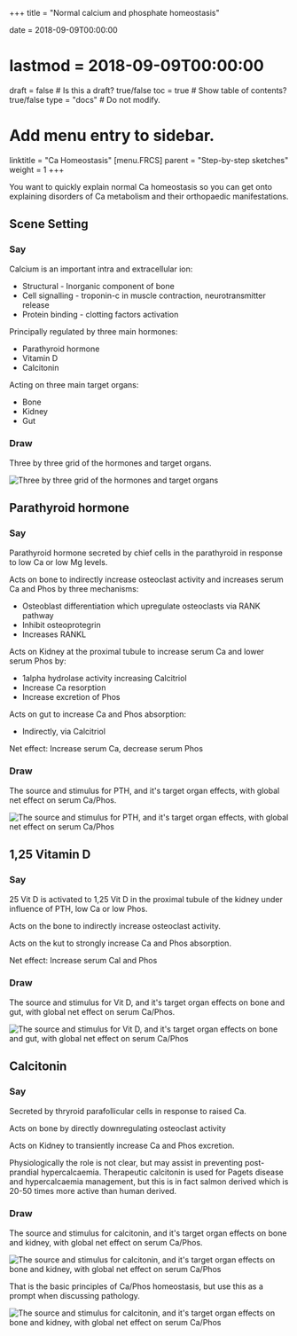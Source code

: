 +++
title = "Normal calcium and phosphate homeostasis"

date = 2018-09-09T00:00:00
# lastmod = 2018-09-09T00:00:00

draft = false  # Is this a draft? true/false
toc = true  # Show table of contents? true/false
type = "docs"  # Do not modify.

# Add menu entry to sidebar.
linktitle = "Ca Homeostasis"
[menu.FRCS]
  parent = "Step-by-step sketches"
  weight = 1
+++

You want to quickly explain normal Ca homeostasis so you can get onto explaining disorders of Ca metabolism and their orthopaedic manifestations.

## Scene Setting

### Say

Calcium is an important intra and extracellular ion:
* Structural - Inorganic component of bone
* Cell signalling - troponin-c in muscle contraction, neurotransmitter release
* Protein binding - clotting factors activation

Principally regulated by three main hormones:
* Parathyroid hormone
* Vitamin D
* Calcitonin

Acting on three main target organs:
* Bone
* Kidney
* Gut

### Draw

Three by three grid of the hormones and target organs.

![Three by three grid of the hormones and target organs](/img/sbs_ca_homeo_1.jpg)

## Parathyroid hormone

### Say

Parathyroid hormone secreted by chief cells in the parathyroid in response to low Ca or low Mg levels.

Acts on bone to indirectly increase osteoclast activity and increases serum Ca and Phos by three mechanisms:
* Osteoblast differentiation which upregulate osteoclasts via RANK pathway
* Inhibit osteoprotegrin
* Increases RANKL

Acts on Kidney at the proximal tubule to increase serum Ca and lower serum Phos by:
* 1alpha hydrolase activity increasing Calcitriol
* Increase Ca resorption
* Increase excretion of Phos

Acts on gut to increase Ca and Phos absorption:
* Indirectly, via Calcitriol

Net effect: Increase serum Ca, decrease serum Phos

### Draw

The source and stimulus for PTH, and it's target organ effects, with global net effect on serum Ca/Phos.

![The source and stimulus for PTH, and it's target organ effects, with global net effect on serum Ca/Phos](/img/sbs_ca_homeo_2.jpg)

## 1,25 Vitamin D

### Say

25 Vit D is activated to 1,25 Vit D in the proximal tubule of the kidney under influence of PTH, low Ca or low Phos.

Acts on the bone to indirectly increase osteoclast activity.

Acts on the kut to strongly increase Ca and Phos absorption.

Net effect: Increase serum Cal and Phos

### Draw

The source and stimulus for Vit D, and it's target organ effects on bone and gut, with global net effect on serum Ca/Phos.

![The source and stimulus for Vit D, and it's target organ effects on bone and gut, with global net effect on serum Ca/Phos](/img/sbs_ca_homeo_3.jpg)

## Calcitonin

### Say

Secreted by thryroid parafollicular cells in response to raised Ca.

Acts on bone by directly downregulating osteoclast activity

Acts on Kidney to transiently increase Ca and Phos excretion.

Physiologically the role is not clear, but may assist in preventing post-prandial hypercalcaemia. Therapeutic calcitonin is used for Pagets disease and hypercalcaemia management, but this is in fact salmon derived which is 20-50 times more active than human derived.

### Draw

The source and stimulus for calcitonin, and it's target organ effects on bone and kidney, with global net effect on serum Ca/Phos.

![The source and stimulus for calcitonin, and it's target organ effects on bone and kidney, with global net effect on serum Ca/Phos](/img/sbs_ca_homeo_4.jpg)

That is the basic principles of Ca/Phos homeostasis, but use this as a prompt when discussing pathology.

![The source and stimulus for calcitonin, and it's target organ effects on bone and kidney, with global net effect on serum Ca/Phos](/img/sbs_ca_homeo_5.jpg)
